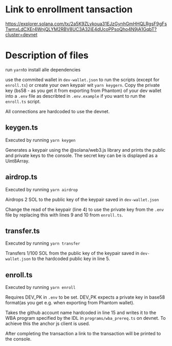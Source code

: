 # Link to enrollment tansaction
https://explorer.solana.com/tx/2a5K9ZLykoua31EJzGynhGmHHQLRgsF9gFsTwmxLdCXEr4WnjQLYM2RBV8UC3A32jE4dUcoPPsoQho4N9jA1GqbT?cluster=devnet

# Description of files

run `yarn`to install alle dependencies

use the commited wallet in `dev-wallet.json` to run the scripts (except for `enroll.ts`) or create your own keypair wit `yarn keygern`. Copy the private key (bs58 - as you get it from exporting from Phantom) of your dev wallet into a `.env` file as describted in `.env.example` if you want to run the `enroll.ts` script.

All connections are hardcoded to use the devnet.

## keygen.ts
Executed by running `yarn keygen`

Generates a keypair using the @solana/web3.js library and prints the public and private keys to the console. The secret key can be is displayed as a Uint8Array.

## airdrop.ts
Executed by running `yarn airdrop`

Airdrops 2 SOL to the public key of the keypair saved in `dev-wallet.json`

Change the read of the keypair (line 4) to use the private key from the `.env` file by replacing this with lines 9 and 10 from `enroll.ts`.

## transfer.ts
Executed by running `yarn transfer`

Transfers 1/100 SOL from the public key of the keypair saved in `dev-wallet.json` to the hardcoded public key in line 5.

## enroll.ts
Executed by running `yarn enroll`

Requires DEV_PK in `.env` to be set. DEV_PK expects a private key in base58 format(as you get e.g. when exporting from Phantom wallet).

Takes the github account name hardcoded in line 15 and writes it to the WBA program specified by the IDL in `programs/wba_prereq.ts` on devnet. To achieve this the anchor js client is used. 

After completing the transaction a link to the transaction will be printed to the console.








